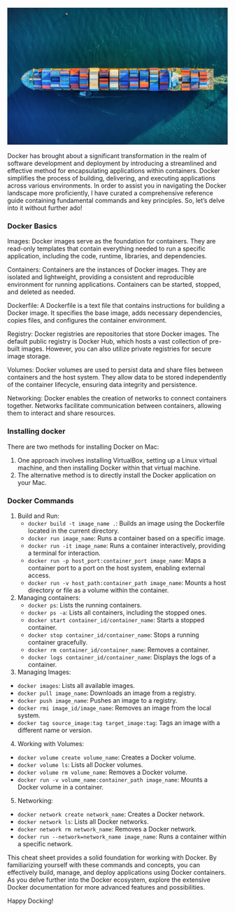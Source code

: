 ![container](/assets/images/Container.png)
<p>Docker has brought about a significant transformation in the realm of software development and deployment by introducing a streamlined and effective method for encapsulating applications within containers. Docker simplifies the process of building, delivering, and executing applications across various environments. In order to assist you in navigating the Docker landscape more proficiently, I have curated a comprehensive reference guide containing fundamental commands and key principles. So, let’s delve into it without further ado!</p>

### Docker Basics 

<p>Images: Docker images serve as the foundation for containers. They are read-only templates that contain everything needed to run a specific application, including the code, runtime, libraries, and dependencies.</p>

<p>Containers: Containers are the instances of Docker images. They are isolated and lightweight, providing a consistent and reproducible environment for running applications. Containers can be started, stopped, and deleted as needed.</p>

<p>Dockerfile: A Dockerfile is a text file that contains instructions for building a Docker image. It specifies the base image, adds necessary dependencies, copies files, and configures the container environment.</p>

<p>Registry: Docker registries are repositories that store Docker images. The default public registry is Docker Hub, which hosts a vast collection of pre-built images. However, you can also utilize private registries for secure image storage.</p>

<p>Volumes: Docker volumes are used to persist data and share files between containers and the host system. They allow data to be stored independently of the container lifecycle, ensuring data integrity and persistence.</p>

<p>Networking: Docker enables the creation of networks to connect containers together. Networks facilitate communication between containers, allowing them to interact and share resources.
</p>

### Installing docker

<p>There are two methods for installing Docker on Mac:
</p>

1. One approach involves installing VirtualBox, setting up a Linux virtual machine, and then installing Docker within that virtual machine.
2. The alternative method is to directly install the Docker application on your Mac.

### Docker Commands
1. Build and Run:
   * `docker build -t image_name .`: Builds an image using the Dockerfile located in the current directory.
   * `docker run image_name`: Runs a container based on a specific image.
   * `docker run -it image_name`: Runs a container interactively, providing a terminal for interaction.
   * `docker run -p host_port:container_port image_name`: Maps a container port to a port on the host system, enabling external access.
   * `docker run -v host_path:container_path image_name`: Mounts a host directory or file as a volume within the container.
2. Managing containers:
   * `docker ps`: Lists the running containers.
   * `docker ps -a`: Lists all containers, including the stopped ones.
   * `docker start container_id/container_name`: Starts a stopped container.
   * `docker stop container_id/container_name`: Stops a running container gracefully.
   * `docker rm container_id/container_name`: Removes a container.
   * `docker logs container_id/container_name`: Displays the logs of a container.
3. Managing Images:
  * `docker images`: Lists all available images.
  * `docker pull image_name`: Downloads an image from a registry.
  * `docker push image_name`: Pushes an image to a registry.
  * `docker rmi image_id/image_name`: Removes an image from the local system.
  * `docker tag source_image:tag target_image:tag`: Tags an image with a different name or version.
4. Working with Volumes:
  * `docker volume create volume_name`: Creates a Docker volume.
  * `docker volume ls`: Lists all Docker volumes.
  * `docker volume rm volume_name`: Removes a Docker volume.
  * `docker run -v volume_name:container_path image_name`: Mounts a Docker volume in a container.
5. Networking:
  * `docker network create network_name`: Creates a Docker network.
  * `docker network ls`: Lists all Docker networks.
  * `docker network rm network_name`: Removes a Docker network.
  * `docker run --network=network_name image_name`: Runs a container within a specific network.

<p>This cheat sheet provides a solid foundation for working with Docker. By familiarizing yourself with these commands and concepts, you can effectively build, manage, and deploy applications using Docker containers. As you delve further into the Docker ecosystem, explore the extensive Docker documentation for more advanced features and possibilities.</p>

<p>Happy Docking!</p>


